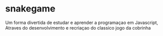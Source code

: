 # snakegame

Um forma divertida de estudar e aprender a programaçao em Javascript,
Atraves do desenvolvimento e recriaçao do classico jogo da cobrinha
